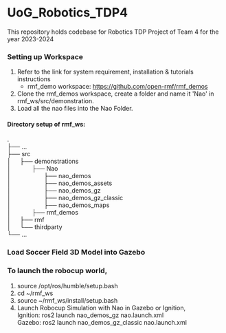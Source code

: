 # UoG_Robotics_TDP4
This repository holds codebase for Robotics TDP Project of Team 4 for the year 2023-2024

### Setting up Workspace
1.  Refer to the link for system requirement, installation & tutorials instructions
    - rmf_demo workspace: https://github.com/open-rmf/rmf_demos
2.  Clone the rmf_demos workspace, create a folder and name it 'Nao' in rmf_ws/src/demonstration.
3.  Load all the nao files into the Nao Folder.

#### Directory setup of rmf_ws:
.  
├── ...  
├── src  
│&ensp;&ensp;&ensp;├── demonstrations    
│&ensp;&ensp;&ensp;&ensp;&ensp;&ensp;&ensp;├── Nao  
│&ensp;&ensp;&ensp;&ensp;&ensp;&ensp;&ensp;&ensp;&ensp;&ensp;&ensp;├── nao_demos  
│&ensp;&ensp;&ensp;&ensp;&ensp;&ensp;&ensp;&ensp;&ensp;&ensp;&ensp;├── nao_demos_assets  
│&ensp;&ensp;&ensp;&ensp;&ensp;&ensp;&ensp;&ensp;&ensp;&ensp;&ensp;├── nao_demos_gz  
│&ensp;&ensp;&ensp;&ensp;&ensp;&ensp;&ensp;&ensp;&ensp;&ensp;&ensp;├── nao_demos_gz_classic  
│&ensp;&ensp;&ensp;&ensp;&ensp;&ensp;&ensp;&ensp;&ensp;&ensp;&ensp;├── nao_demos_maps   
│&ensp;&ensp;&ensp;&ensp;&ensp;&ensp;&ensp;├── rmf_demos  
│&ensp;&ensp;&ensp;├── rmf      
│&ensp;&ensp;&ensp;└── thirdparty                
└── ...  

### Load Soccer Field 3D Model into Gazebo


### To launch the robocup world,
1. source /opt/ros/humble/setup.bash
2. cd ~/rmf_ws
3. source ~/rmf_ws/install/setup.bash   
4. Launch Robocup Simulation with Nao in Gazebo or Ignition,  
   Ignition: ros2 launch nao_demos_gz nao.launch.xml  
   Gazebo: ros2 launch nao_demos_gz_classic nao.launch.xml


